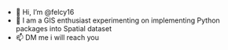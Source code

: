 - 👋 Hi, I’m @felcy16
- 👀 I am a GIS enthusiast experimenting on implementing Python packages into Spatial dataset
- 📫 DM me i will reach you

<!---
felcy16/felcy16 is a ✨ special ✨ repository because its `README.md` (this file) appears on your GitHub profile.
You can click the Preview link to take a look at your changes.
--->
